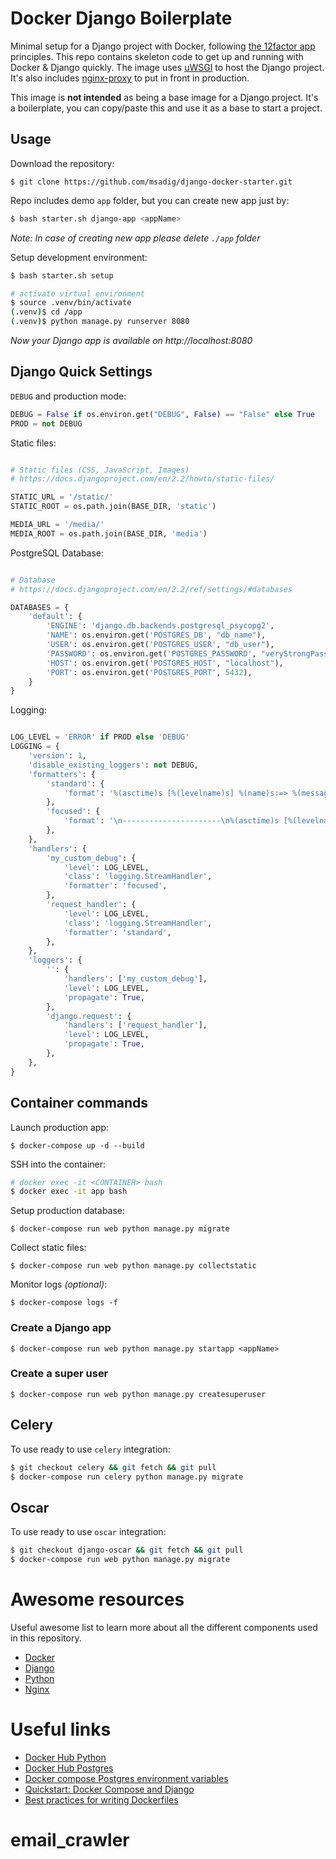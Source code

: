 # Docker Django Boilerplate

Minimal setup for a Django project with Docker, following
[the 12factor app](https://12factor.net/) principles. This repo contains
skeleton code to get up and running with Docker & Django quickly. The
image uses [uWSGI](https://uwsgi-docs.readthedocs.io/) to host the
Django project. It's also includes [nginx-proxy](https://github.com/jwilder/nginx-proxy) to put in front in
production.  

This image is **not intended** as being a base image for a Django project.
It's a boilerplate, you can copy/paste this and use it as a base to
start a project.

## Usage

Download the repository:
```
$ git clone https://github.com/msadig/django-docker-starter.git
```

Repo includes demo `app` folder, but you can create new app just by:
```bash
$ bash starter.sh django-app <appName>
```
*Note: In case of creating new app please delete `./app` folder*

Setup development environment:
```bash
$ bash starter.sh setup

# activate virtual environment
$ source .venv/bin/activate
(.venv)$ cd /app
(.venv)$ python manage.py runserver 8080
```
*Now your Django app is available on http://localhost:8080*


## Django Quick Settings

`DEBUG` and production mode:
```python
DEBUG = False if os.environ.get("DEBUG", False) == "False" else True
PROD = not DEBUG

```

Static files:
```python

# Static files (CSS, JavaScript, Images)
# https://docs.djangoproject.com/en/2.2/howto/static-files/

STATIC_URL = '/static/'
STATIC_ROOT = os.path.join(BASE_DIR, 'static')

MEDIA_URL = '/media/'
MEDIA_ROOT = os.path.join(BASE_DIR, 'media')

```

PostgreSQL Database:
```python

# Database
# https://docs.djangoproject.com/en/2.2/ref/settings/#databases

DATABASES = {
    'default': {
        'ENGINE': 'django.db.backends.postgresql_psycopg2',
        'NAME': os.environ.get('POSTGRES_DB', "db_name"),
        'USER': os.environ.get('POSTGRES_USER', "db_user"),
        'PASSWORD': os.environ.get('POSTGRES_PASSWORD', "veryStrongPassword"),
        'HOST': os.environ.get('POSTGRES_HOST', "localhost"),
        'PORT': os.environ.get('POSTGRES_PORT', 5432),
    }
}

```

Logging:
```python

LOG_LEVEL = 'ERROR' if PROD else 'DEBUG'
LOGGING = {
    'version': 1,
    'disable_existing_loggers': not DEBUG,
    'formatters': {
        'standard': {
            'format': '%(asctime)s [%(levelname)s] %(name)s:=> %(message)s',
        },
        'focused': {
            'format': '\n----------------------\n%(asctime)s [%(levelname)s] %(name)s:=> %(message)s \n----------------------',
        },
    },
    'handlers': {
        'my_custom_debug': {
            'level': LOG_LEVEL,
            'class': 'logging.StreamHandler',
            'formatter': 'focused',
        },
        'request_handler': {
            'level': LOG_LEVEL,
            'class': 'logging.StreamHandler',
            'formatter': 'standard',
        },
    },
    'loggers': {
        '': {
            'handlers': ['my_custom_debug'],
            'level': LOG_LEVEL,
            'propagate': True,
        },
        'django.request': {
            'handlers': ['request_handler'],
            'level': LOG_LEVEL,
            'propagate': True,
        },
    },
}

```


## Container commands

Launch production app:
```
$ docker-compose up -d --build
```

SSH into the container:
```bash
# docker exec -it <CONTAINER> bash
$ docker exec -it app bash
```

Setup production database:
```
$ docker-compose run web python manage.py migrate
```


Collect static files:
```
$ docker-compose run web python manage.py collectstatic
```

Monitor logs *(optional)*:
```
$ docker-compose logs -f
```


### Create a Django app

```
$ docker-compose run web python manage.py startapp <appName>
```

### Create a super user
```
$ docker-compose run web python manage.py createsuperuser
```


## Celery

To use ready to use `celery` integration:
```bash
$ git checkout celery && git fetch && git pull
$ docker-compose run celery python manage.py migrate
```

## Oscar

To use ready to use `oscar` integration:
```bash
$ git checkout django-oscar && git fetch && git pull
$ docker-compose run web python manage.py migrate
```


# Awesome resources

Useful awesome list to learn more about all the different components used in this repository.

* [Docker](https://github.com/veggiemonk/awesome-docker)
* [Django](https://gitlab.com/rosarior/awesome-django)
* [Python](https://github.com/vinta/awesome-python)
* [Nginx](https://github.com/agile6v/awesome-nginx)

# Useful links

* [Docker Hub Python](https://hub.docker.com/_/python/)
* [Docker Hub Postgres](https://hub.docker.com/_/postgres/)
* [Docker compose Postgres environment variables](http://stackoverflow.com/questions/29580798/docker-compose-environment-variables)
* [Quickstart: Docker Compose and Django](https://docs.docker.com/compose/django/)
* [Best practices for writing Dockerfiles](https://docs.docker.com/engine/userguide/eng-image/dockerfile_best-practices/)
# email_crawler
